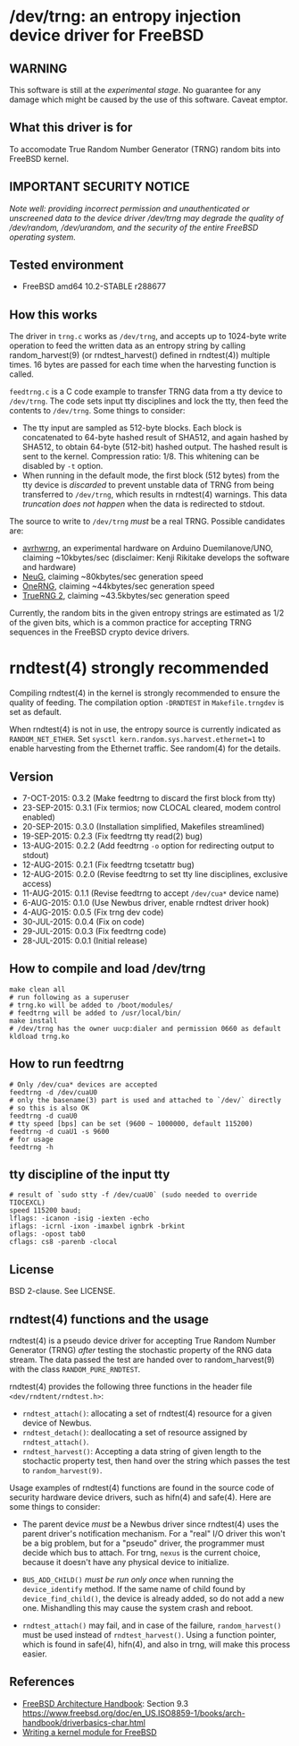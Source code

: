 # /dev/trng: an entropy injection device driver for FreeBSD

## WARNING

This software is still at the *experimental stage*. No guarantee for any damage
which might be caused by the use of this software. Caveat emptor.

## What this driver is for

To accomodate True Random Number Generator (TRNG) random bits into FreeBSD
kernel.

## IMPORTANT SECURITY NOTICE

*Note well: providing incorrect permission and unauthenticated or unscreened
data to the device driver /dev/trng may degrade the quality of /dev/random,
/dev/urandom, and the security of the entire FreeBSD operating system.*

## Tested environment

* FreeBSD amd64 10.2-STABLE r288677

## How this works

The driver in `trng.c` works as `/dev/trng`, and accepts up to 1024-byte write
operation to feed the written data as an entropy string by calling
random\_harvest(9) (or rndtest\_harvest() defined in rndtest(4)) multiple
times. 16 bytes are passed for each time when the harvesting function is
called. 

`feedtrng.c` is a C code example to transfer TRNG data from a tty device to
`/dev/trng`. The code sets input tty disciplines and lock the tty, then feed
the contents to `/dev/trng`. Some things to consider:

* The tty input are sampled as 512-byte blocks. Each block is concatenated to
64-byte hashed result of SHA512, and again hashed by SHA512, to obtain
64-byte (512-bit) hashed output. The hashed result is sent to the kernel.
Compression ratio: 1/8.  This whitening can be disabled by `-t` option.
* When running in the default mode, the first
block (512 bytes) from the tty device is *discarded* to prevent unstable data
of TRNG from being transferred to `/dev/trng`, which results in rndtest(4)
warnings. This data *truncation does not happen* when the data is redirected to
stdout.

The source to write to `/dev/trng` *must* be a real TRNG. Possible candidates are:

* [avrhwrng](https://github.com/jj1bdx/avrhwrng/), an experimental hardware on Arduino Duemilanove/UNO, claiming ~10kbytes/sec (disclaimer: Kenji Rikitake develops the software and hardware)
* [NeuG](http://www.gniibe.org/memo/development/gnuk/rng/neug.html), claiming ~80kbytes/sec generation speed
* [OneRNG](http://onerng.info), claiming ~44kbytes/sec generation speed
* [TrueRNG 2](https://www.tindie.com/products/ubldit/truerng-hardware-random-number-generator/), claiming ~43.5kbytes/sec generation speed

Currently, the random bits in the given entropy strings are estimated as 1/2 of
the given bits, which is a common practice for accepting TRNG sequences in the
FreeBSD crypto device drivers.

# rndtest(4) strongly recommended

Compiling rndtest(4) in the kernel is strongly recommended to ensure the
quality of feeding. The compilation option `-DRNDTEST` in `Makefile.trngdev` is
set as default.

When rndtest(4) is not in use, the entropy source is currently indicated as
`RANDOM_NET_ETHER`. Set `sysctl kern.random.sys.harvest.ethernet=1` to enable
harvesting from the Ethernet traffic. See random(4) for the details. 

## Version

* 7-OCT-2015: 0.3.2 (Make feedtrng to discard the first block from tty)
* 23-SEP-2015: 0.3.1 (Fix termios; now CLOCAL cleared, modem control enabled)
* 20-SEP-2015: 0.3.0 (Installation simplified, Makefiles streamlined)
* 19-SEP-2015: 0.2.3 (Fix feedtrng tty read(2) bug)
* 13-AUG-2015: 0.2.2 (Add feedtrng `-o` option for redirecting output to stdout)
* 12-AUG-2015: 0.2.1 (Fix feedtrng tcsetattr bug)
* 12-AUG-2015: 0.2.0 (Revise feedtrng to set tty line disciplines, exclusive access)
* 11-AUG-2015: 0.1.1 (Revise feedtrng to accept `/dev/cua*` device name)
*  6-AUG-2015: 0.1.0 (Use Newbus driver, enable rndtest driver hook)
*  4-AUG-2015: 0.0.5 (Fix trng dev code)
* 30-JUL-2015: 0.0.4 (Fix on code)
* 29-JUL-2015: 0.0.3 (Fix feedtrng code)
* 28-JUL-2015: 0.0.1 (Initial release)

## How to compile and load /dev/trng

    make clean all
    # run following as a superuser
    # trng.ko will be added to /boot/modules/
    # feedtrng will be added to /usr/local/bin/
    make install
    # /dev/trng has the owner uucp:dialer and permission 0660 as default
    kldload trng.ko

## How to run feedtrng

    # Only /dev/cua* devices are accepted
    feedtrng -d /dev/cuaU0
    # only the basename(3) part is used and attached to `/dev/` directly
    # so this is also OK
    feedtrng -d cuaU0
    # tty speed [bps] can be set (9600 ~ 1000000, default 115200)
    feedtrng -d cuaU1 -s 9600
    # for usage
    feedtrng -h

## tty discipline of the input tty

    # result of `sudo stty -f /dev/cuaU0` (sudo needed to override TIOCEXCL)
    speed 115200 baud;
    lflags: -icanon -isig -iexten -echo
    iflags: -icrnl -ixon -imaxbel ignbrk -brkint
    oflags: -opost tab0
    cflags: cs8 -parenb -clocal

## License

BSD 2-clause. See LICENSE.

## rndtest(4) functions and the usage

rndtest(4) is a pseudo device driver for accepting True Random Number
Generator (TRNG) *after* testing the stochastic property of the RNG data
stream.  The data passed the test are handed over to random_harvest(9)
with the class `RANDOM_PURE_RNDTEST`.

rndtest(4) provides the following three functions in the header file `<dev/rndtent/rndtest.h>`:

* `rndtest_attach()`: allocating a set of rndtest(4) resource for a given
  device of Newbus.
* `rndtest_detach()`: deallocating a set of resource assigned by
  `rndtest_attach()`.
* `rndtest_harvest()`: Accepting a data string of given length to the
  stochactic property test, then hand over the string which passes the
  test to `random_harvest(9)`.

Usage examples of rndtest(4) functions are found in the source code of
security hardware device drivers, such as hifn(4) and safe(4). Here are
some things to consider:

* The parent device *must* be a Newbus driver since rndtest(4) uses the
  parent driver's notification mechanism. For a "real" I/O driver this
  won't be a big problem, but for a "pseudo" driver, the programmer must
  decide which bus to attach.  For trng, `nexus` is the current choice,
  because it doesn't have any physical device to initialize.

* `BUS_ADD_CHILD()` *must be run only once* when running the
  `device_identify` method. If the same name of child found by
  `device_find_child()`, the device is already added, so do not add a
  new one. Mishandling this may cause the system crash and reboot.

* `rndtest_attach()` may fail, and in case of the failure,
  `random_harvest()` must be used instead of `rndtest_harvest()`. Using
  a function pointer, which is found in safe(4), hifn(4), and also in
  trng, will make this process easier.

## References

* [FreeBSD Architecture Handbook](https://www.freebsd.org/doc/en_US.ISO8859-1/books/arch-handbook/index.html): Section 9.3 <https://www.freebsd.org/doc/en_US.ISO8859-1/books/arch-handbook/driverbasics-char.html>
* [Writing a kernel module for FreeBSD](http://www.freesoftwaremagazine.com/articles/writing_a_kernel_module_for_freebsd)
